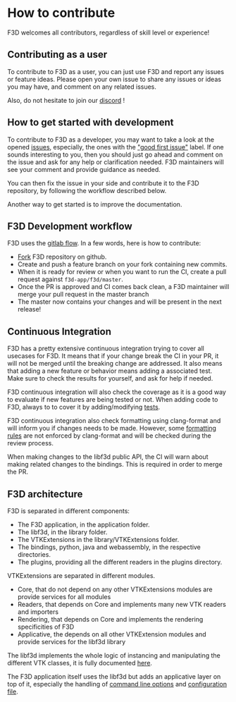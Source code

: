 # How to contribute

F3D welcomes all contributors, regardless of skill level or experience!

## Contributing as a user

To contribute to F3D as a user, you can just use F3D and report any issues or feature ideas.
Please open your own issue to share any issues or ideas you may have, and comment on any related issues.

Also, do not hesitate to join our [discord](https://discord.f3d.app) !

## How to get started with development

To contribute to F3D as a developer, you may want to take a look at the opened [issues](https://github.com/f3d-app/f3d/issues),
especially, the ones with the ["good first issue"](https://github.com/f3d-app/f3d/issues?q=is%3Aopen+is%3Aissue+label%3A%22good+first+issue%22) label.
If one sounds interesting to you, then you should just go ahead and comment on the issue and ask for any help or clarification needed.
F3D maintainers will see your comment and provide guidance as needed.

You can then fix the issue in your side and contribute it to the F3D repository,
by following the workflow described below.

Another way to get started is to improve the documentation.

## F3D Development workflow

F3D uses the [gitlab flow](https://docs.gitlab.com/ee/topics/gitlab_flow.html). In a few words, here is how to contribute:
- [Fork](https://github.com/f3d-app/f3d/fork) F3D repository on github.
- Create and push a feature branch on your fork containing new commits.
- When it is ready for review or when you want to run the CI, create a pull request against `f3d-app/f3d/master`.
- Once the PR is approved and CI comes back clean, a F3D maintainer will merge your pull request in the master branch
- The master now contains your changes and will be present in the next release!

## Continuous Integration

F3D has a pretty extensive continuous integration trying to cover all usecases for F3D.
It means that if your change break the CI in your PR, it will not be merged until the breaking change are addressed.
It also means that adding a new feature or behavior means adding a associated test.
Make sure to check the results for yourself, and ask for help if needed.

F3D continuous integration will also check the coverage as it is a good way to evaluate if new features are being tested or not.
When adding code to F3D, always to to cover it by adding/modifying [tests](TESTING.md).

F3D continuous integration also check formatting using clang-format and will inform you if changes needs to be made.
However, some [formatting rules](CODING_STYLE.md) are not enforced by clang-format and will be checked during the review process.

When making changes to the libf3d public API, the CI will warn about making related changes to the bindings. This is required in order to merge the PR.

## F3D architecture

F3D is separated in different components:
- The F3D application, in the application folder.
- The libf3d, in the library folder.
- The VTKExtensions in the library/VTKExtensions folder.
- The bindings, python, java and webassembly, in the respective directories.
- The plugins, providing all the different readers in the plugins directory.

VTKExtensions are separated in different modules.
- Core, that do not depend on any other VTKExtensions modules are provide services for all modules
- Readers, that depends on Core and implements many new VTK readers and importers
- Rendering, that depends on Core and implements the rendering specificities of F3D
- Applicative, the depends on all other VTKExtension modules and provide services for the libf3d library

The libf3d implements the whole logic of instancing and manipulating the different VTK classes, it is fully documented [here](../libf3d/README.md).

The F3D application itself uses the libf3d but adds an applicative layer on top of it, especially the handling of [command line options](../OPTIONS.md)
and [configuration file](../CONFIGURATION_FILE.md).
